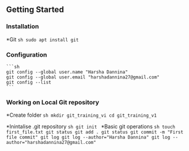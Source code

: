 ## Getting Started

### Installation
*Git
	```sh
	sudo apt install git
	```

### Configuration
	```sh
	git config --global user.name "Harsha Dannina"
	git config --global user.email "harshadannina27@gmail.com"
	git config --list
	```

### Working on Local Git repository
*Create folder
	```sh
	mkdir git_training_vi
	cd git_training_v1
	```

*Inintalise .git repository
	```sh
	git init
	```
*Basic git operations
	```sh
	touch first_file.txt
	git status
	git add .
	git status
	git commit -m "First file commit"
	git log
	git log --author="Harsha Dannina"
	git log --author="harshadannina27@gmail.com"
	```

